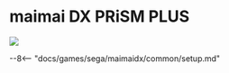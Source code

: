 # maimai DX PRiSM PLUS
<img class="header-logo" src="/img/sega/maimaidx/prismplus/logo.png">

--8<-- "docs/games/sega/maimaidx/common/setup.md"
